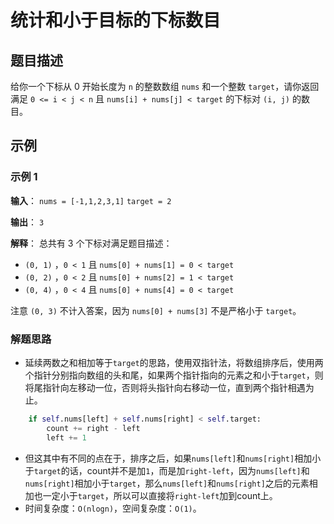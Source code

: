 # 统计和小于目标的下标数目

## 题目描述

给你一个下标从 0 开始长度为 `n` 的整数数组 `nums` 和一个整数 `target`，请你返回满足 `0 <= i < j < n` 且 `nums[i] + nums[j] < target` 的下标对 `(i, j)` 的数目。

## 示例

### 示例 1

**输入**：
`nums = [-1,1,2,3,1]`
`target = 2`

**输出**：
`3`

**解释**：
总共有 3 个下标对满足题目描述：
- `(0, 1)` ，`0 < 1` 且 `nums[0] + nums[1] = 0 < target`
- `(0, 2)` ，`0 < 2` 且 `nums[0] + nums[2] = 1 < target` 
- `(0, 4)` ，`0 < 4` 且 `nums[0] + nums[4] = 0 < target`

注意 `(0, 3)` 不计入答案，因为 `nums[0] + nums[3]` 不是严格小于 `target`。

### 解题思路
- 延续两数之和相加等于`target`的思路，使用双指针法，将数组排序后，使用两个指针分别指向数组的头和尾，如果两个指针指向的元素之和小于`target`，则将尾指针向左移动一位，否则将头指针向右移动一位，直到两个指针相遇为止。
```python
    if self.nums[left] + self.nums[right] < self.target:
        count += right - left
        left += 1
```

- 但这其中有不同的点在于，排序之后，如果`nums[left]`和`nums[right]`相加小于`target`的话，count并不是加`1`，而是加`right-left`，因为`nums[left]`和`nums[right]`相加小于`target`，那么`nums[left]`和`nums[right]`之后的元素相加也一定小于`target`，所以可以直接将`right-left`加到count上。
- 时间复杂度：`O(nlogn)`，空间复杂度：`O(1)`。